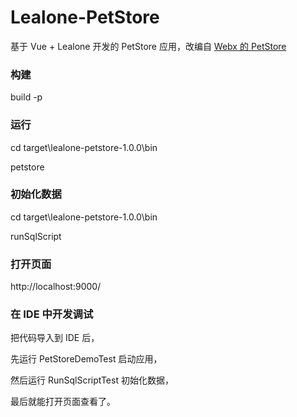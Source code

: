 # Lealone-PetStore

基于 Vue + Lealone 开发的 PetStore 应用，改编自 [Webx 的 PetStore](https://github.com/webx/citrus-sample)



### 构建

build -p



### 运行

cd target\lealone-petstore-1.0.0\bin

petstore



### 初始化数据

cd target\lealone-petstore-1.0.0\bin

runSqlScript



### 打开页面

http://localhost:9000/



### 在 IDE 中开发调试


把代码导入到 IDE 后，

先运行 PetStoreDemoTest 启动应用，

然后运行 RunSqlScriptTest 初始化数据，

最后就能打开页面查看了。
